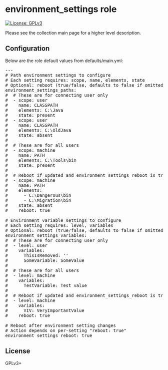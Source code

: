 # environment_settings role

[![License: GPLv3](https://img.shields.io/badge/license-GPLv3-brightgreen.svg)](https://www.gnu.org/licenses/gpl-3.0)

Please see the collection main page for a higher level description.

## Configuration

Below are the role default values from defaults/main.yml:

<pre>
---
# Path environment settings to configure
# Each setting requires: scope, name, elements, state
# Optional: reboot (true/false, defaults to false if omitted)
environment_settings_paths:
#  # These are for connecting user only
#  - scope: user
#    name: CLASSPATH
#    elements: C:\Java
#    state: present
#  - scope: user
#    name: CLASSPATH
#    elements: C:\OldJava
#    state: absent
#
#  # These are for all users
#  - scope: machine
#    name: PATH
#    elements: C:\Tools\bin
#    state: present
#
#  # Reboot if updated and environment_settings_reboot is true
#  - scope: machine
#    name: PATH
#    elements:
#      - C:\Dangerous\bin
#      - C:\Migration\bin
#    state: absent
#    reboot: true

# Environment variable settings to configure
# Each setting requires: level, variables
# Optional: reboot (true/false, defaults to false if omitted)
environment_settings_variables:
#  # These are for connecting user only
#  - level: user
#    variables:
#      ThisIsRemoved: ''
#      SomeVariable: SomeValue
#
#  # These are for all users
#  - level: machine
#    variables:
#      TestVariable: Test value
#
#  # Reboot if updated and environment_settings_reboot is true
#  - level: machine
#    variables:
#      VIV: VeryImportantValue
#    reboot: true

# Reboot after environment setting changes
# Action depends on per-setting "reboot: true"
environment_settings_reboot: true
</pre>

## License

GPLv3+
